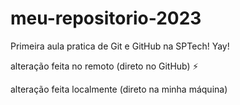 # meu-repositorio-2023
Primeira aula pratica de Git e GitHub na SPTech! Yay! 

alteração feita no remoto (direto no GitHub) :zap:

alteração feita localmente (direto na minha máquina)